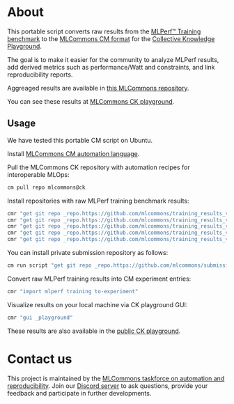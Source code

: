 ﻿# About

This portable script converts raw results from the [MLPerf™ Training benchmark]( https://github.com/mlcommons/training )
to the [MLCommons CM format](https://github.com/mlcommons/ck) for the [Collective Knowledge Playground](https://x.cKnowledge.org).

The goal is to make it easier for the community to analyze MLPerf results, 
add derived metrics such as performance/Watt and constraints,
and link reproducibility reports.

Aggreaged results are available in [this MLCommons repository](https://github.com/mlcommons/ck_mlperf_results).

You can see these results at [MLCommons CK playground](https://access.cknowledge.org/playground/?action=experiments&tags=mlperf-training,all).

## Usage

We have tested this portable CM script on Ubuntu.

Install [MLCommons CM automation language](https://github.com/mlcommons/ck/blob/master/docs/installation.md).

Pull the MLCommons CK repository with automation recipes for interoperable MLOps:
```bash
cm pull repo mlcommons@ck
```

Install repositories with raw MLPerf training benchmark results:
```bash
cmr "get git repo _repo.https://github.com/mlcommons/training_results_v1.0" --extra_cache_tags=mlperf-training-results,version-1.0 --branch=master --depth=""
cmr "get git repo _repo.https://github.com/mlcommons/training_results_v1.1" --extra_cache_tags=mlperf-training-results,version-1.1 --branch=main --depth=""
cmr "get git repo _repo.https://github.com/mlcommons/training_results_v2.0" --extra_cache_tags=mlperf-training-results,version-2.0 --branch=main --depth=""
cmr "get git repo _repo.https://github.com/mlcommons/training_results_v2.1" --extra_cache_tags=mlperf-training-results,version-2.1 --branch=main
cmr "get git repo _repo.https://github.com/mlcommons/training_results_v3.0" --extra_cache_tags=mlperf-training-results,version-3.0
```

You can install private submission repository as follows:
```bash
cm run script "get git repo _repo.https://github.com/mlcommons/submissions_training_v3.0" --extra_cache_tags=mlperf-training-results,version-3.0-private --branch=main --depth=4
```

Convert raw MLPerf training results into CM experiment entries:
```bash
cmr "import mlperf training to-experiment"
```

Visualize results on your local machine via CK playground GUI:
```bash
cmr "gui _playground"
```

These results are also available in the [public CK playground](https://access.cknowledge.org/playground/?action=experiments&tags=mlperf-training,all).

# Contact us

This project is maintained by the [MLCommons taskforce on automation and reproducibility](https://cKnowledge.org/mlcommons-taskforce).
Join our [Discord server](https://discord.gg/JjWNWXKxwT) to ask questions, provide your feedback and participate in further developments.
